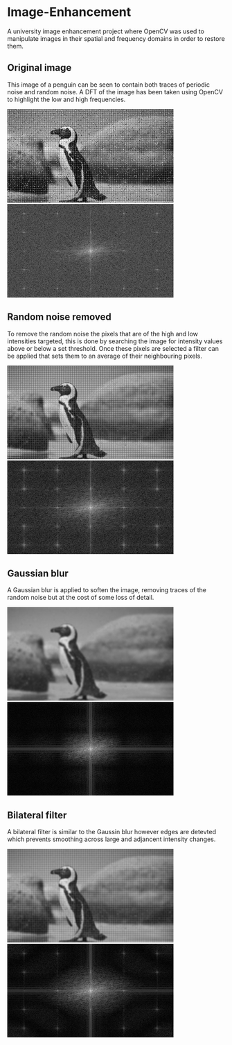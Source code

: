 # Image-Enhancement

A university image enhancement project where OpenCV was used to manipulate images in their spatial and frequency domains in order to restore them.

## Original image
This image of a penguin can be seen to contain both traces of periodic noise and random noise.
A DFT of the image has been taken using OpenCV to highlight the low and high frequencies.

<img src="/OpenCV3_Template/PenguinNoise.jpg"><img src="/OpenCV3_Template/PenguinDFT.jpg">

## Random noise removed
To remove the random noise the pixels that are of the high and low intensities targeted, this is done by searching the image for intensity values above or below a set threshold.
Once these pixels are selected a filter can be applied that sets them to an average of their neighbouring pixels. 

<img src="/OpenCV3_Template/penguinNoiseFilter.jpg"><img src="/OpenCV3_Template/PenguinNoiseRemovalDFT.jpg">

## Gaussian blur
A Gaussian blur is applied to soften the image, removing traces of the random noise but at the cost of some loss of detail.

<img src="/OpenCV3_Template/penguinGaussianBlur.jpg"><img src="/OpenCV3_Template/penguinGaussianDFT.jpg">

## Bilateral filter
A bilateral filter is similar to the Gaussin blur however edges are detevted which prevents smoothing across large and adjancent intensity changes.

<img src="/OpenCV3_Template/penguinBilateralFilter5x5.jpg"><img src="/OpenCV3_Template/penguinBilateralDFT5x5.jpg">

